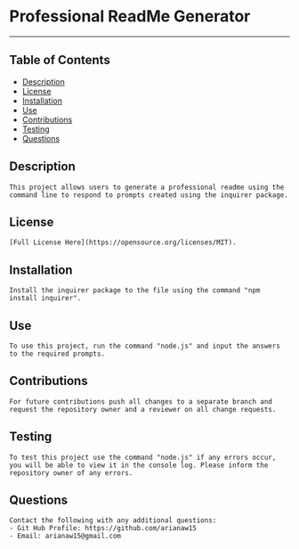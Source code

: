 # Professional ReadMe Generator
---
## Table of Contents

* [Description](#description)
* [License](#license)
* [Installation](#installation)
* [Use](#use)
* [Contributions](#contributions)
* [Testing](#testing)
* [Questions](#questions)

## Description
    This project allows users to generate a professional readme using the command line to respond to prompts created using the inquirer package.

## License
    [Full License Here](https://opensource.org/licenses/MIT).

## Installation
    Install the inquirer package to the file using the command "npm install inquirer". 

## Use
    To use this project, run the command "node.js" and input the answers to the required prompts.

## Contributions
    For future contributions push all changes to a separate branch and request the repository owner and a reviewer on all change requests.

## Testing
    To test this project use the command "node.js" if any errors occur, you will be able to view it in the console log. Please inform the repository owner of any errors.

## Questions
    Contact the following with any additional questions:
    - Git Hub Profile: https://github.com/arianaw15
    - Email: arianaw15@gmail.com